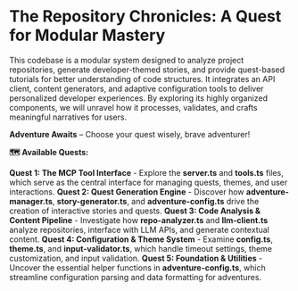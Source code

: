 # The Repository Chronicles: A Quest for Modular Mastery

This codebase is a modular system designed to analyze project repositories, generate developer-themed stories, and provide quest-based tutorials for better understanding of code structures. It integrates an API client, content generators, and adaptive configuration tools to deliver personalized developer experiences. By exploring its highly organized components, we will unravel how it processes, validates, and crafts meaningful narratives for users.

**Adventure Awaits** – Choose your quest wisely, brave adventurer!

**🗺️ Available Quests:**

**Quest 1: The MCP Tool Interface** - Explore the **server.ts** and **tools.ts** files, which serve as the central interface for managing quests, themes, and user interactions.
**Quest 2: Quest Generation Engine** - Discover how **adventure-manager.ts**, **story-generator.ts**, and **adventure-config.ts** drive the creation of interactive stories and quests.
**Quest 3: Code Analysis & Content Pipeline** - Investigate how **repo-analyzer.ts** and **llm-client.ts** analyze repositories, interface with LLM APIs, and generate contextual content.
**Quest 4: Configuration & Theme System** - Examine **config.ts**, **theme.ts**, and **input-validator.ts**, which handle timeout settings, theme customization, and input validation.
**Quest 5: Foundation & Utilities** - Uncover the essential helper functions in **adventure-config.ts**, which streamline configuration parsing and data formatting for adventures.
